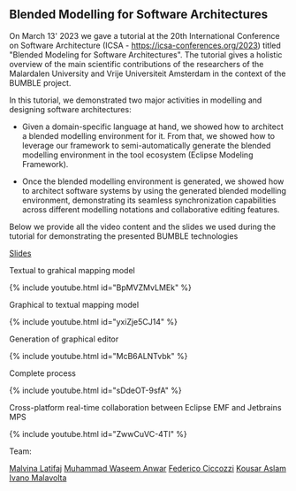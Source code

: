 ##  Blended Modelling for Software Architectures

On March 13' 2023 we gave a tutorial at the 20th International Conference on Software Architecture (ICSA - https://icsa-conferences.org/2023) titled "Blended Modeling for Software Architectures". The tutorial gives a holistic overview of the main scientific contributions of the researchers of the Malardalen University and Vrije Universiteit Amsterdam in the context of the BUMBLE project.

In this tutorial, we demonstrated two major activities in modelling and designing software architectures:

* Given a domain-specific language at hand, we showed how to architect a blended modelling environment for it. From that, we showed how to leverage our framework to semi-automatically generate the blended modelling environment in the tool ecosystem (Eclipse Modeling Framework).

* Once the blended modelling environment is generated, we showed how to architect software systems by using the generated blended modelling environment, demonstrating its seamless synchronization capabilities across different modelling notations and collaborative editing features.

Below we provide all the video content and the slides we used during the tutorial for demonstrating the presented BUMBLE technologies

[Slides](https://drive.google.com/file/d/16RLWhi2SApenDhHRcZNNtoygTTbx0IbH/view?usp=share_link)

Textual to grahical mapping model

{% include youtube.html id="BpMVZMvLMEk" %}

Graphical to textual mapping model 

{% include youtube.html id="yxiZje5CJ14" %}

Generation of graphical editor

{% include youtube.html id="McB6ALNTvbk" %}

Complete process 

{% include youtube.html id="sDdeOT-9sfA" %}

Cross-platform real-time collaboration between Eclipse EMF and Jetbrains MPS 

{% include youtube.html id="ZwwCuVC-4TI" %}

Team:

[Malvina Latifaj](http://www.es.mdu.se/staff/4313-Malvina_Latifaj)
[Muhammad Waseem Anwar](http://www.es.mdu.se/staff/4697-Muhammad_Waseem_Anwar)
[Federico Ciccozzi](https://federicociccozzi.com/)
[Kousar Aslam](https://kousar-aslam.github.io/)
[Ivano Malavolta](https://www.ivanomalavolta.com/)








